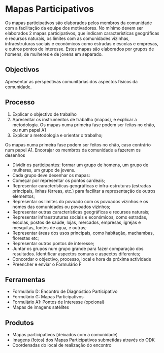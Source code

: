 # Mapas Participativos

Os mapas participativos são elaborados pelos membros da comunidade com a facilitação da equipe dos motivadores. No mínimo devem ser elaborados 2 mapas participativos, que indicam características geográficas e recursos naturais, os limites com as comunidades vizinhas, infraestruturas sociais e económicos como estradas e escolas e empresas, e outros pontos de interesse. Estes mapas são elaborados por grupos de homens, de mulheres e de jovens em separado.

## Objectivos

Apresentar as perspectivas comunitárias dos aspectos físicos da comunidade.

## Processo

1. Explicar o objectivo de trabalho
2. Apresentar os instrumentos de trabalho \(mapas\), e explicar a metodologia. Os mapas numa primeira fase podem ser feitos no chão, ou num papel A1
3. Explicar a metodologia e orientar o trabalho;

Os mapas numa primeira fase podem ser feitos no chão, caso contrário num papel A1. Encorajar os membros da comunidade a fazerem os desenhos

* Dividir os participantes: formar um grupo de homens, um grupo de mulheres, um grupo de jovens.
* Cada grupo deve desenhar os mapas:
*  Começar por representar os pontos cardeais;
* Representar características geográficas e infra-estruturas \(estradas principais, linhas férreas, etc.\) para facilitar a representação de outros elementos;
* Representar os limites do povoado com os povoados vizinhos e os nomes das comunidades ou povoados vizinhos;
* Representar outras características geográficas e recursos naturais; 
* Representar infraestruturas sociais e económicos, como estradas, escolas, postos de saúde, lojas, mercados, empresas, igrejas e mesquitas, fontes de agua, e outras;
* Representar áreas dos usos principais, como habitação, machambas, florestas etc;
* Representar outros pontos de interesse;
* Juntar os grupos num grupo grande para fazer comparação dos resultados. Identificar aspectos comuns e aspectos diferentes;
* Concordar o objectivo, processo, local e hora da próxima actividade
* Preencher e enviar o Formulário F

## Ferramentas

* Formulário D: Encontro de Diagnóstico Participativo
* Formulário G: Mapas Participativos
* Formulário A1: Pontos de Interesse \(opcional\)
* Mapas de imagens satélites

## Produtos

* Mapas participativos \(deixados com a comunidade\)
* Imagens \(fotos\) dos Mapas Participativos submetidas através do ODK
* Coordenadas do local de realização do encontro

